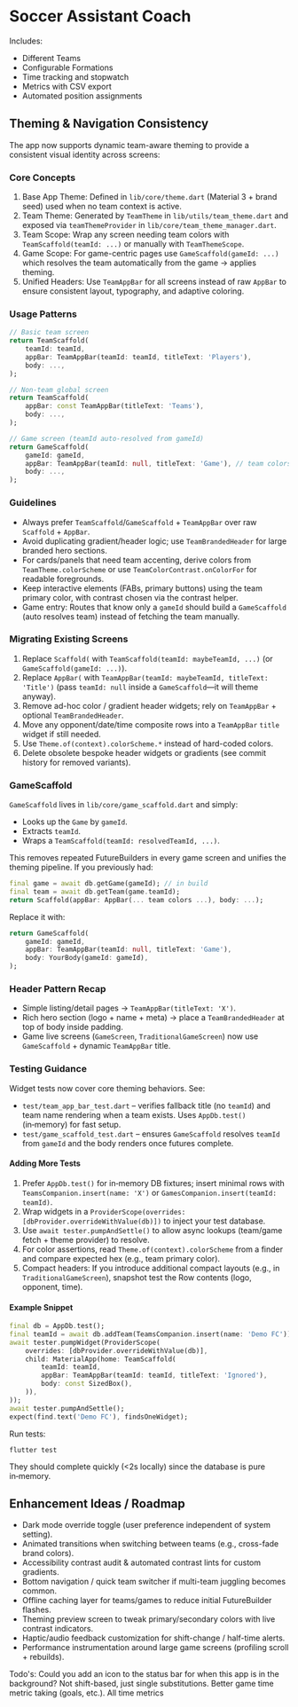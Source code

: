 # Soccer Assistant Coach

Includes:
- Different Teams
- Configurable Formations
- Time tracking and stopwatch
- Metrics with CSV export
- Automated position assignments

## Theming & Navigation Consistency

The app now supports dynamic team-aware theming to provide a consistent visual identity across screens:

### Core Concepts
1. Base App Theme: Defined in `lib/core/theme.dart` (Material 3 + brand seed) used when no team context is active.
2. Team Theme: Generated by `TeamTheme` in `lib/utils/team_theme.dart` and exposed via `teamThemeProvider` in `lib/core/team_theme_manager.dart`.
3. Team Scope: Wrap any screen needing team colors with `TeamScaffold(teamId: ...)` or manually with `TeamThemeScope`.
4. Game Scope: For game-centric pages use `GameScaffold(gameId: ...)` which resolves the team automatically from the game → applies theming.
5. Unified Headers: Use `TeamAppBar` for all screens instead of raw `AppBar` to ensure consistent layout, typography, and adaptive coloring.

### Usage Patterns

```dart
// Basic team screen
return TeamScaffold(
	teamId: teamId,
	appBar: TeamAppBar(teamId: teamId, titleText: 'Players'),
	body: ...,
);

// Non-team global screen
return TeamScaffold(
	appBar: const TeamAppBar(titleText: 'Teams'),
	body: ...,
);

// Game screen (teamId auto-resolved from gameId)
return GameScaffold(
	gameId: gameId,
	appBar: TeamAppBar(teamId: null, titleText: 'Game'), // team colors applied by GameScaffold
	body: ...,
);
```

### Guidelines
- Always prefer `TeamScaffold`/`GameScaffold` + `TeamAppBar` over raw `Scaffold` + `AppBar`.
- Avoid duplicating gradient/header logic; use `TeamBrandedHeader` for large branded hero sections.
- For cards/panels that need team accenting, derive colors from `TeamTheme.colorScheme` or use `TeamColorContrast.onColorFor` for readable foregrounds.
- Keep interactive elements (FABs, primary buttons) using the team primary color, with contrast chosen via the contrast helper.
- Game entry: Routes that know only a `gameId` should build a `GameScaffold` (auto resolves team) instead of fetching the team manually.

### Migrating Existing Screens
1. Replace `Scaffold(` with `TeamScaffold(teamId: maybeTeamId, ...)` (or `GameScaffold(gameId: ...)`).
2. Replace `AppBar(` with `TeamAppBar(teamId: maybeTeamId, titleText: 'Title')` (pass `teamId: null` inside a `GameScaffold`—it will theme anyway).
3. Remove ad-hoc color / gradient header widgets; rely on `TeamAppBar` + optional `TeamBrandedHeader`.
4. Move any opponent/date/time composite rows into a `TeamAppBar` `title` widget if still needed.
5. Use `Theme.of(context).colorScheme.*` instead of hard-coded colors.
6. Delete obsolete bespoke header widgets or gradients (see commit history for removed variants).

### GameScaffold
`GameScaffold` lives in `lib/core/game_scaffold.dart` and simply:
* Looks up the `Game` by `gameId`.
* Extracts `teamId`.
* Wraps a `TeamScaffold(teamId: resolvedTeamId, ...)`.

This removes repeated FutureBuilders in every game screen and unifies the theming pipeline. If you previously had:
```dart
final game = await db.getGame(gameId); // in build
final team = await db.getTeam(game.teamId);
return Scaffold(appBar: AppBar(... team colors ...), body: ...);
```
Replace it with:
```dart
return GameScaffold(
	gameId: gameId,
	appBar: TeamAppBar(teamId: null, titleText: 'Game'),
	body: YourBody(gameId: gameId),
);
```

### Header Pattern Recap
* Simple listing/detail pages → `TeamAppBar(titleText: 'X')`.
* Rich hero section (logo + name + meta) → place a `TeamBrandedHeader` at top of body inside padding.
* Game live screens (`GameScreen`, `TraditionalGameScreen`) now use `GameScaffold` + dynamic `TeamAppBar` title.

### Testing Guidance
Widget tests now cover core theming behaviors. See:
* `test/team_app_bar_test.dart` – verifies fallback title (no `teamId`) and team name rendering when a team exists. Uses `AppDb.test()` (in‑memory) for fast setup.
* `test/game_scaffold_test.dart` – ensures `GameScaffold` resolves `teamId` from `gameId` and the body renders once futures complete.

#### Adding More Tests
1. Prefer `AppDb.test()` for in‑memory DB fixtures; insert minimal rows with `TeamsCompanion.insert(name: 'X')` or `GamesCompanion.insert(teamId: teamId)`.
2. Wrap widgets in a `ProviderScope(overrides: [dbProvider.overrideWithValue(db)])` to inject your test database.
3. Use `await tester.pumpAndSettle()` to allow async lookups (team/game fetch + theme provider) to resolve.
4. For color assertions, read `Theme.of(context).colorScheme` from a finder and compare expected hex (e.g., team primary color).
5. Compact headers: If you introduce additional compact layouts (e.g., in `TraditionalGameScreen`), snapshot test the Row contents (logo, opponent, time).

#### Example Snippet
```dart
final db = AppDb.test();
final teamId = await db.addTeam(TeamsCompanion.insert(name: 'Demo FC'));
await tester.pumpWidget(ProviderScope(
	overrides: [dbProvider.overrideWithValue(db)],
	child: MaterialApp(home: TeamScaffold(
		teamId: teamId,
		appBar: TeamAppBar(teamId: teamId, titleText: 'Ignored'),
		body: const SizedBox(),
	)),
));
await tester.pumpAndSettle();
expect(find.text('Demo FC'), findsOneWidget);
```

Run tests:
```
flutter test
```
They should complete quickly (<2s locally) since the database is pure in‑memory.

## Enhancement Ideas / Roadmap
- Dark mode override toggle (user preference independent of system setting).
- Animated transitions when switching between teams (e.g., cross-fade brand colors).
- Accessibility contrast audit & automated contrast lints for custom gradients.
- Bottom navigation / quick team switcher if multi-team juggling becomes common.
- Offline caching layer for teams/games to reduce initial FutureBuilder flashes.
- Theming preview screen to tweak primary/secondary colors with live contrast indicators.
- Haptic/audio feedback customization for shift-change / half-time alerts.
- Performance instrumentation around large game screens (profiling scroll + rebuilds).


Todo's:
Could you add an icon to the status bar for when this app is in the background?
Not shift-based, just single substitutions.
Better game time metric taking (goals, etc.).
All time metrics



